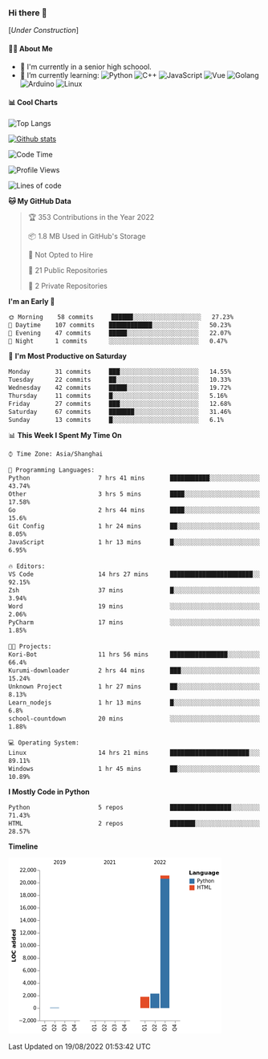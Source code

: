### Hi there 👋

\[*Under Construction*\]

<!--
**NoNormalCreeper/NoNormalCreeper** is a ✨ _special_ ✨ repository because its `README.md` (this file) appears on your GitHub profile.

Here are some ideas to get you started:

- 🔭 I’m currently working on ...
- 🌱 I’m currently learning ...
- 👯 I’m looking to collaborate on ...
- 🤔 I’m looking for help with ...
- 💬 Ask me about ...
- 📫 How to reach me: ...
- 😄 Pronouns: ...
- ⚡ Fun fact: ...
-->

#### 👩‍💻 About Me

- 🏫 I'm currently in a senior high schoool.
- 🌱 I’m currently learning: 
![Python](https://img.shields.io/badge/-Python-blue?style=flat-square&logo=Python&logoColor=fff)
![C++](https://img.shields.io/badge/-C%2B%2B-00599C?style=flat-square&logo=C%2B%2B&logoColor=fff)
![JavaScript](https://img.shields.io/badge/-JavaScript-ffca18?style=flat-square&logo=JavaScript&logoColor=fff)
![Vue](https://img.shields.io/badge/-Vue-4FC08D?style=flat-square&logo=Vue.js&logoColor=fff)
![Golang](https://img.shields.io/badge/-Go-007d9c?style=flat-square&logo=Go&logoColor=fff)
![Arduino](https://img.shields.io/badge/-Arduino-00979D?style=flat-square&logo=Arduino&logoColor=fff)
![Linux](https://img.shields.io/badge/-Linux-FCC624?style=flat-square&logo=Linux&logoColor=fff)

#### 📊 Cool Charts

![Top Langs](https://github-readme-stats.vercel.app/api/top-langs/?username=NoNormalCreeper&layout=compact)

[![Github stats](https://github-readme-stats.vercel.app/api?username=NoNormalCreeper&show_icons=true)](https://github.com/anuraghazra/github-readme-stats)

<!--START_SECTION:waka-->
![Code Time](http://img.shields.io/badge/Code%20Time-49%20hrs-blue)

![Profile Views](http://img.shields.io/badge/Profile%20Views-0-blue)

![Lines of code](https://img.shields.io/badge/From%20Hello%20World%20I%27ve%20Written-25%20Thousand%20lines%20of%20code-blue)

**🐱 My GitHub Data** 

> 🏆 353 Contributions in the Year 2022
 > 
> 📦 1.8 MB Used in GitHub's Storage 
 > 
> 🚫 Not Opted to Hire
 > 
> 📜 21 Public Repositories 
 > 
> 🔑 2 Private Repositories  
 > 
**I'm an Early 🐤** 

```text
🌞 Morning    58 commits     ██████░░░░░░░░░░░░░░░░░░░   27.23% 
🌆 Daytime    107 commits    ████████████░░░░░░░░░░░░░   50.23% 
🌃 Evening    47 commits     █████░░░░░░░░░░░░░░░░░░░░   22.07% 
🌙 Night      1 commits      ░░░░░░░░░░░░░░░░░░░░░░░░░   0.47%

```
📅 **I'm Most Productive on Saturday** 

```text
Monday       31 commits     ███░░░░░░░░░░░░░░░░░░░░░░   14.55% 
Tuesday      22 commits     ██░░░░░░░░░░░░░░░░░░░░░░░   10.33% 
Wednesday    42 commits     █████░░░░░░░░░░░░░░░░░░░░   19.72% 
Thursday     11 commits     █░░░░░░░░░░░░░░░░░░░░░░░░   5.16% 
Friday       27 commits     ███░░░░░░░░░░░░░░░░░░░░░░   12.68% 
Saturday     67 commits     ███████░░░░░░░░░░░░░░░░░░   31.46% 
Sunday       13 commits     █░░░░░░░░░░░░░░░░░░░░░░░░   6.1%

```


📊 **This Week I Spent My Time On** 

```text
⌚︎ Time Zone: Asia/Shanghai

💬 Programming Languages: 
Python                   7 hrs 41 mins       ███████████░░░░░░░░░░░░░░   43.74% 
Other                    3 hrs 5 mins        ████░░░░░░░░░░░░░░░░░░░░░   17.58% 
Go                       2 hrs 44 mins       ████░░░░░░░░░░░░░░░░░░░░░   15.6% 
Git Config               1 hr 24 mins        ██░░░░░░░░░░░░░░░░░░░░░░░   8.05% 
JavaScript               1 hr 13 mins        █░░░░░░░░░░░░░░░░░░░░░░░░   6.95%

🔥 Editors: 
VS Code                  14 hrs 27 mins      ███████████████████████░░   92.15% 
Zsh                      37 mins             █░░░░░░░░░░░░░░░░░░░░░░░░   3.94% 
Word                     19 mins             ░░░░░░░░░░░░░░░░░░░░░░░░░   2.06% 
PyCharm                  17 mins             ░░░░░░░░░░░░░░░░░░░░░░░░░   1.85%

🐱‍💻 Projects: 
Kori-Bot                 11 hrs 56 mins      ████████████████░░░░░░░░░   66.4% 
Kurumi-downloader        2 hrs 44 mins       ███░░░░░░░░░░░░░░░░░░░░░░   15.24% 
Unknown Project          1 hr 27 mins        ██░░░░░░░░░░░░░░░░░░░░░░░   8.13% 
Learn_nodejs             1 hr 13 mins        █░░░░░░░░░░░░░░░░░░░░░░░░   6.8% 
school-countdown         20 mins             ░░░░░░░░░░░░░░░░░░░░░░░░░   1.88%

💻 Operating System: 
Linux                    14 hrs 21 mins      ██████████████████████░░░   89.11% 
Windows                  1 hr 45 mins        ██░░░░░░░░░░░░░░░░░░░░░░░   10.89%

```

**I Mostly Code in Python** 

```text
Python                   5 repos             █████████████████░░░░░░░░   71.43% 
HTML                     2 repos             ███████░░░░░░░░░░░░░░░░░░   28.57%

```


**Timeline**

![Chart not found](https://raw.githubusercontent.com/NoNormalCreeper/NoNormalCreeper/main/charts/bar_graph.png) 


 Last Updated on 19/08/2022 01:53:42 UTC
<!--END_SECTION:waka-->

